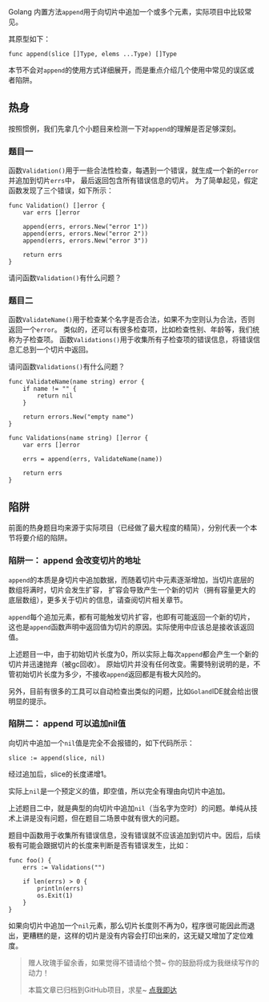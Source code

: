 Golang 内置方法`append`用于向切片中追加一个或多个元素，实际项目中比较常见。

其原型如下：
```golang
func append(slice []Type, elems ...Type) []Type
```

本节不会对`append`的使用方式详细展开，而是重点介绍几个使用中常见的误区或者陷阱。

## 热身

按照惯例，我们先拿几个小题目来检测一下对`append`的理解是否足够深刻。

### 题目一
函数`Validation()`用于一些合法性检查，每遇到一个错误，就生成一个新的`error`并追加到切片`errs`中，
最后返回包含所有错误信息的切片。
为了简单起见，假定函数发现了三个错误，如下所示：
```golang
func Validation() []error {
	var errs []error

	append(errs, errors.New("error 1"))
	append(errs, errors.New("error 2"))
	append(errs, errors.New("error 3"))

	return errs
}
```

请问函数`Validation()`有什么问题？

### 题目二
函数`ValidateName()`用于检查某个名字是否合法，如果不为空则认为合法，否则返回一个`error`。
类似的，还可以有很多检查项，比如检查性别、年龄等，我们统称为子检查项。
函数`Validations()`用于收集所有子检查项的错误信息，将错误信息汇总到一个切片中返回。

请问函数`Validations()`有什么问题？

```golang
func ValidateName(name string) error {
	if name != "" {
		return nil
	}

	return errors.New("empty name")
}

func Validations(name string) []error {
	var errs []error

	errs = append(errs, ValidateName(name))

	return errs
}
```

## 陷阱

前面的热身题目均来源于实际项目（已经做了最大程度的精简），分别代表一个本节将要介绍的陷阱。

### 陷阱一： append 会改变切片的地址

`append`的本质是身切片中追加数据，而随着切片中元素逐渐增加，当切片底层的数组将满时，切片会发生扩容，
扩容会导致产生一个新的切片（拥有容量更大的底层数组），更多关于切片的信息，请查阅切片相关章节。

`append`每个追加元素，都有可能触发切片扩容，也即有可能返回一个新的切片，这也是`append`函数声明中返回值为切片的原因。实际使用中应该总是接收该返回值。

上述题目一中，由于初始切片长度为0，所以实际上每次`append`都会产生一个新的切片并迅速抛弃（被gc回收）。
原始切片并没有任何改变。需要特别说明的是，不管初始切片长度为多少，不接收`append`返回都是有极大风险的。

另外，目前有很多的工具可以自动检查出类似的问题，比如`Goland`IDE就会给出很明显的提示。

### 陷阱二： append 可以追加nil值

向切片中追加一个`nil`值是完全不会报错的，如下代码所示：
```
slice := append(slice, nil)
```
经过追加后，slice的长度递增1。

实际上`nil`是一个预定义的值，即空值，所以完全有理由向切片中追加。

上述题目二中，就是典型的向切片中追加`nil`（当名字为空时）的问题。单纯从技术上讲是没有问题，但在题目二场景中就有很大的问题。

题目中函数用于收集所有错误信息，没有错误就不应该追加到切片中。因后，后续极有可能会跟据切片的长度来判断是否有错误发生，比如：

```golang
func foo() {
	errs := Validations("")
	
	if len(errs) > 0 {
		println(errs)
		os.Exit(1)
	}
}
```
如果向切片中追加一个`nil`元素，那么切片长度则不再为0，程序很可能因此而退出，更糟糕的是，这样的切片是没有内容会打印出来的，这无疑又增加了定位难度。

> 赠人玫瑰手留余香，如果觉得不错请给个赞~
> 你的鼓励将成为我继续写作的动力！ 
>
> 本篇文章已归档到GitHub项目，求星~ [点我即达](https://github.com/RainbowMango/GoExpertProgramming)